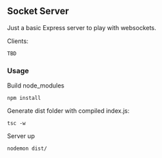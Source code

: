## Socket Server

Just a basic Express server to play with websockets.

Clients:

`TBD`

### Usage

Build node_modules

`npm install`

Generate dist folder with compiled index.js:

`tsc -w`

Server up

`nodemon dist/`
